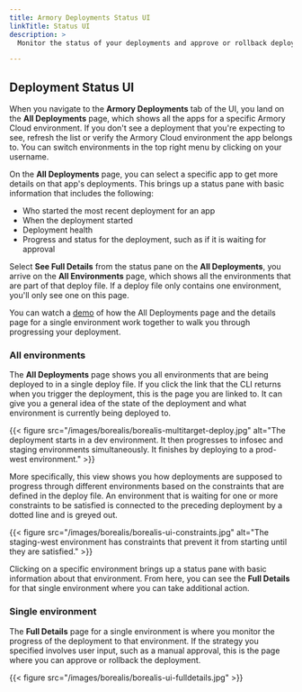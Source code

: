 ```yaml
---
title: Armory Deployments Status UI
linkTitle: Status UI
description: >
  Monitor the status of your deployments and approve or rollback deployments.

---
```



## Deployment Status UI

When you navigate to the **Armory Deployments** tab of the UI, you land on the **All Deployments** page, which shows all the apps for a specific Armory Cloud environment. If you don't see a deployment that you're expecting to see, refresh the list or verify the Armory Cloud environment the app belongs to. You can switch environments in the top right menu by clicking on your username. 

On the **All Deployments** page, you can select a specific app to get more details on that app's deployments. This brings up a status pane with basic information that includes the following: 

- Who started the most recent deployment for an app
- When the deployment started
- Deployment health
- Progress and status for the deployment, such as if it is waiting for approval
 
Select **See Full Details** from the status pane on the **All Deployments**, you arrive on the **All Environments** page, which shows all the environments that are part of that deploy file. If a deploy file only contains one environment, you'll only see one on this page.   

You can watch a [demo](https://s.armory.io/BludOJBo) of how the All Deployments page and the details page for a single environment work together to walk you through progressing your deployment.

### All environments

The **All Deployments** page shows you all environments that are being deployed to in a single deploy file. If you click the link that the CLI returns when you trigger the deployment, this is the page you are linked to. It can give you a general idea of the state of the deployment and what environment is currently being deployed to.

{{< figure src="/images/borealis/borealis-multitarget-deploy.jpg" alt="The deployment starts in a dev environment. It then progresses to infosec and staging environments simultaneously. It finishes by deploying to a prod-west environment." >}}

More specifically, this view shows you how deployments are supposed to progress through different environments based on the constraints that are defined in the deploy file. An environment that is waiting for one or more constraints to be satisfied is connected to the preceding deployment by a dotted line and is greyed out.

{{< figure src="/images/borealis/borealis-ui-constraints.jpg" alt="The staging-west environment has constraints that prevent it from starting until they are satisfied." >}}

Clicking on a specific environment brings up a status pane with basic information about that environment. From here, you can see the **Full Details** for that single environment where you can take additional action.

### Single environment

The **Full Details** page for a single environment is where you monitor the progress of the deployment to that environment. If the strategy you specified involves user input, such as a manual approval, this is the page where you can approve or rollback the deployment.

{{< figure src="/images/borealis/borealis-ui-fulldetails.jpg" >}}
